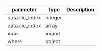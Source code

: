 | parameter | Type | Description |
| ----------- | ----------- |----------- |
| data.nic_index  |  integer  |    |
| data.nic_index  |  array  |    |
| data  |  object  |    |
| where  |  object  |    |